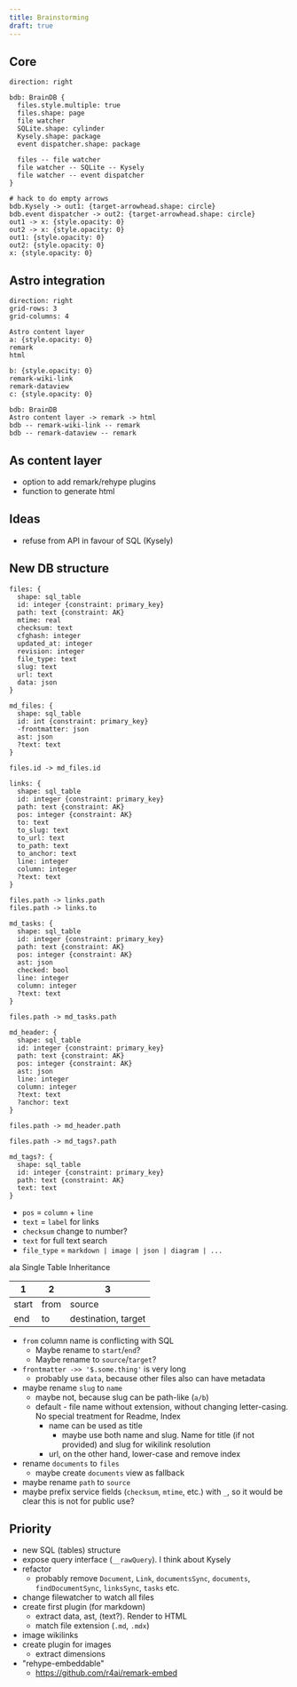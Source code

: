 ```yaml
---
title: Brainstorming
draft: true
---
```


## Core

```d2
direction: right

bdb: BrainDB {
  files.style.multiple: true
  files.shape: page
  file watcher
  SQLite.shape: cylinder
  Kysely.shape: package
  event dispatcher.shape: package

  files -- file watcher
  file watcher -- SQLite -- Kysely
  file watcher -- event dispatcher
}

# hack to do empty arrows
bdb.Kysely -> out1: {target-arrowhead.shape: circle}
bdb.event dispatcher -> out2: {target-arrowhead.shape: circle}
out1 -> x: {style.opacity: 0}
out2 -> x: {style.opacity: 0}
out1: {style.opacity: 0}
out2: {style.opacity: 0}
x: {style.opacity: 0}
```

## Astro integration

```d2
direction: right
grid-rows: 3
grid-columns: 4

Astro content layer
a: {style.opacity: 0}
remark
html

b: {style.opacity: 0}
remark-wiki-link
remark-dataview
c: {style.opacity: 0}

bdb: BrainDB
Astro content layer -> remark -> html
bdb -- remark-wiki-link -- remark
bdb -- remark-dataview -- remark
```

## As content layer

- option to add remark/rehype plugins
- function to generate html

## Ideas

- refuse from API in favour of SQL (Kysely)

## New DB structure

```d2
files: {
  shape: sql_table
  id: integer {constraint: primary_key}
  path: text {constraint: AK}
  mtime: real
  checksum: text
  cfghash: integer
  updated_at: integer
  revision: integer
  file_type: text
  slug: text
  url: text
  data: json
}

md_files: {
  shape: sql_table
  id: int {constraint: primary_key}
  -frontmatter: json
  ast: json
  ?text: text
}

files.id -> md_files.id

links: {
  shape: sql_table
  id: integer {constraint: primary_key}
  path: text {constraint: AK}
  pos: integer {constraint: AK}
  to: text
  to_slug: text
  to_url: text
  to_path: text
  to_anchor: text
  line: integer
  column: integer
  ?text: text
}

files.path -> links.path
files.path -> links.to

md_tasks: {
  shape: sql_table
  id: integer {constraint: primary_key}
  path: text {constraint: AK}
  pos: integer {constraint: AK}
  ast: json
  checked: bool
  line: integer
  column: integer
  ?text: text
}

files.path -> md_tasks.path

md_header: {
  shape: sql_table
  id: integer {constraint: primary_key}
  path: text {constraint: AK}
  pos: integer {constraint: AK}
  ast: json
  line: integer
  column: integer
  ?text: text
  ?anchor: text
}

files.path -> md_header.path

files.path -> md_tags?.path

md_tags?: {
  shape: sql_table
  id: integer {constraint: primary_key}
  path: text {constraint: AK}
  text: text
}
```

- `pos` = `column` + `line`
- `text` = `label` for links
- `checksum` change to number?
- `text` for full text search
- `file_type` = `markdown | image | json | diagram | ...`

ala Single Table Inheritance

| 1     | 2    | 3                   |
| ----- | ---- | ------------------- |
| start | from | source              |
| end   | to   | destination, target |

- `from` column name is conflicting with SQL
  - Maybe rename to `start`/`end`?
  - Maybe rename to `source`/`target`?
- `frontmatter ->> '$.some.thing'` is very long
  - probably use `data`, because other files also can have metadata
- maybe rename `slug` to `name`
  - maybe not, because slug can be path-like (`a/b`)
  - default - file name without extension, without changing letter-casing. No special treatment for Readme, Index
    - name can be used as title
      - maybe use both name and slug. Name for title (if not provided) and slug for wikilink resolution
    - url, on the other hand, lower-case and remove index
- rename `documents` to `files`
  - maybe create `documents` view as fallback
- maybe rename `path` to `source`
- maybe prefix service fields (`checksum`, `mtime`, etc.) with `_`, so it would be clear this is not for public use?

## Priority

- new SQL (tables) structure
- expose query interface (`__rawQuery`). I think about Kysely
- refactor
  - probably remove `Document`, `Link`, `documentsSync`, `documents`, `findDocumentSync`, `linksSync`, `tasks` etc.
- change filewatcher to watch all files
- create first plugin (for markdown)
  - extract data, ast, (text?). Render to HTML
  - match file extension (`.md`, `.mdx`)
- image wikilinks
- create plugin for images
  - extract dimensions
- "rehype-embeddable"
  - https://github.com/r4ai/remark-embed
